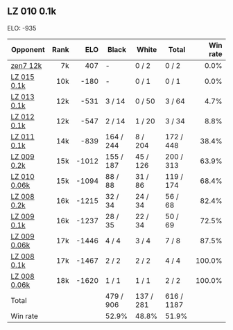## LZ 010 0.1k ##

ELO: -935

Opponent | Rank | ELO | Black | White | Total | Win rate
---------|-----:|----:|-------|-------|-------|-------:
[zen7 12k](zen7%2012k.md) | 7k | 407 | - | 0 / 2 | 0 / 2 | 0.0%
[LZ 015 0.1k](LZ%20015%200.1k.md) | 10k | -180 | - | 0 / 1 | 0 / 1 | 0.0%
[LZ 013 0.1k](LZ%20013%200.1k.md) | 12k | -531 | 3 / 14 | 0 / 50 | 3 / 64 | 4.7%
[LZ 012 0.1k](LZ%20012%200.1k.md) | 12k | -547 | 2 / 14 | 1 / 20 | 3 / 34 | 8.8%
[LZ 011 0.1k](LZ%20011%200.1k.md) | 14k | -839 | 164 / 244 | 8 / 204 | 172 / 448 | 38.4%
[LZ 009 0.2k](LZ%20009%200.2k.md) | 15k | -1012 | 155 / 187 | 45 / 126 | 200 / 313 | 63.9%
[LZ 010 0.06k](LZ%20010%200.06k.md) | 15k | -1094 | 88 / 88 | 31 / 86 | 119 / 174 | 68.4%
[LZ 008 0.2k](LZ%20008%200.2k.md) | 16k | -1215 | 32 / 34 | 24 / 34 | 56 / 68 | 82.4%
[LZ 009 0.1k](LZ%20009%200.1k.md) | 16k | -1237 | 28 / 35 | 22 / 34 | 50 / 69 | 72.5%
[LZ 009 0.06k](LZ%20009%200.06k.md) | 17k | -1446 | 4 / 4 | 3 / 4 | 7 / 8 | 87.5%
[LZ 008 0.1k](LZ%20008%200.1k.md) | 17k | -1467 | 2 / 2 | 2 / 2 | 4 / 4 | 100.0%
[LZ 008 0.06k](LZ%20008%200.06k.md) | 18k | -1620 | 1 / 1 | 1 / 1 | 2 / 2 | 100.0%
Total | | | 479 / 906 | 137 / 281 | 616 / 1187 | 
Win rate| | | 52.9% | 48.8% | 51.9% | 

